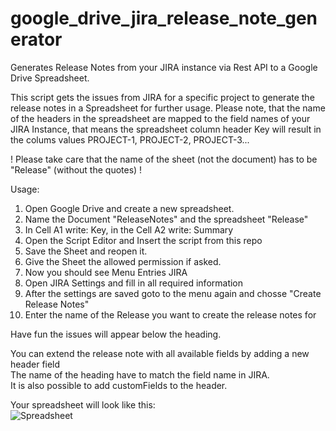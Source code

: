 google_drive_jira_release_note_generator
========================================

Generates Release Notes from your JIRA instance via Rest API to a Google Drive Spreadsheet.

This script gets the issues from JIRA for a specific project to generate the release notes in a Spreadsheet for further usage. Please note, that the name of the headers in the spreadsheet are mapped to the field names of your JIRA Instance, that means the spreadsheet column header Key will result in the colums values PROJECT-1, PROJECT-2, PROJECT-3...

! Please take care that the name of the sheet (not the document) has to be "Release" (without the quotes) !

Usage:   
1. Open Google Drive and create a new spreadsheet.     
2. Name the Document "ReleaseNotes" and the spreadsheet "Release"    
3. In Cell A1 write: Key, in the Cell A2 write: Summary    
4. Open the Script Editor and Insert the script from this repo    
4. Save the Sheet and reopen it.    
5. Give the Sheet the allowed permission if asked.   
6. Now you should see Menu Entries JIRA     
7. Open JIRA Settings and fill in all required information   
8. After the settings are saved goto to the menu again and chosse "Create Release Notes"   
9. Enter the name of the Release you want to create the release notes for   
     
Have fun the issues will appear below the heading.   
    
You can extend the release note with all available fields by adding a new header field   
The name of the heading have to match the field name in JIRA.    
It is also possible to add customFields to the header.   

Your spreadsheet will look like this:  
![Spreadsheet](http://steffenedinger.de/wordpress/wp-content/uploads/2014/10/Schnappschuss-2014-10-10-19.55.34.png "Spreadsheet")
